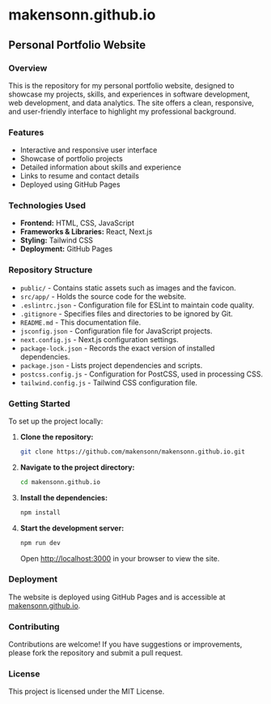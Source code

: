 # makensonn.github.io

## Personal Portfolio Website

### Overview

This is the repository for my personal portfolio website, designed to showcase my projects, skills, and experiences in software development, web development, and data analytics. The site offers a clean, responsive, and user-friendly interface to highlight my professional background.

### Features

- Interactive and responsive user interface
- Showcase of portfolio projects
- Detailed information about skills and experience
- Links to resume and contact details
- Deployed using GitHub Pages

### Technologies Used

- **Frontend:** HTML, CSS, JavaScript
- **Frameworks & Libraries:** React, Next.js
- **Styling:** Tailwind CSS
- **Deployment:** GitHub Pages

### Repository Structure

- `public/` - Contains static assets such as images and the favicon.
- `src/app/` - Holds the source code for the website.
- `.eslintrc.json` - Configuration file for ESLint to maintain code quality.
- `.gitignore` - Specifies files and directories to be ignored by Git.
- `README.md` - This documentation file.
- `jsconfig.json` - Configuration file for JavaScript projects.
- `next.config.js` - Next.js configuration settings.
- `package-lock.json` - Records the exact version of installed dependencies.
- `package.json` - Lists project dependencies and scripts.
- `postcss.config.js` - Configuration for PostCSS, used in processing CSS.
- `tailwind.config.js` - Tailwind CSS configuration file.

### Getting Started

To set up the project locally:

1. **Clone the repository:**

   ```bash
   git clone https://github.com/makensonn/makensonn.github.io.git
   ```

2. **Navigate to the project directory:**

   ```bash
   cd makensonn.github.io
   ```

3. **Install the dependencies:**

   ```bash
   npm install
   ```

4. **Start the development server:**

   ```bash
   npm run dev
   ```

   Open [http://localhost:3000](http://localhost:3000) in your browser to view the site.

### Deployment

The website is deployed using GitHub Pages and is accessible at [makensonn.github.io](https://makensonn.github.io/).

### Contributing

Contributions are welcome! If you have suggestions or improvements, please fork the repository and submit a pull request.

### License

This project is licensed under the MIT License.



